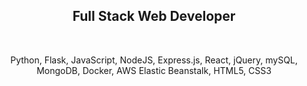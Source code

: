 <h2 align="center">Full Stack Web Developer</h2>
<br>
<p align="center">
  Python, Flask, JavaScript, NodeJS, Express.js, React, jQuery, mySQL, MongoDB, Docker, AWS Elastic Beanstalk, HTML5, CSS3
</p>
